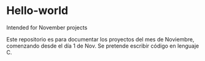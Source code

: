 # Hello-world
Intended for November projects

Este repositorio es para documentar los proyectos del mes de Noviembre, comenzando desde el día 1 de Nov. 
Se pretende escribir código en lenguaje C. 
